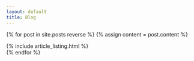 ```yaml
---
layout: default
title: Blog
---
```


{% for post in site.posts reverse %}
{% assign content = post.content %}
<article>
  {% include article_listing.html %}
</article>
{% endfor %}
